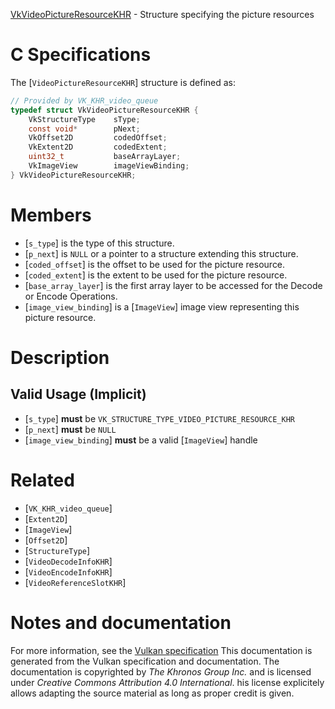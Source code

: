 [VkVideoPictureResourceKHR](https://www.khronos.org/registry/vulkan/specs/1.3-extensions/man/html/VkVideoPictureResourceKHR.html) - Structure specifying the picture resources

# C Specifications
The [`VideoPictureResourceKHR`] structure is defined as:
```c
// Provided by VK_KHR_video_queue
typedef struct VkVideoPictureResourceKHR {
    VkStructureType    sType;
    const void*        pNext;
    VkOffset2D         codedOffset;
    VkExtent2D         codedExtent;
    uint32_t           baseArrayLayer;
    VkImageView        imageViewBinding;
} VkVideoPictureResourceKHR;
```

# Members
- [`s_type`] is the type of this structure.
- [`p_next`] is `NULL` or a pointer to a structure extending this structure.
- [`coded_offset`] is the offset to be used for the picture resource.
- [`coded_extent`] is the extent to be used for the picture resource.
- [`base_array_layer`] is the first array layer to be accessed for the Decode or Encode Operations.
- [`image_view_binding`] is a [`ImageView`] image view representing this picture resource.

# Description
## Valid Usage (Implicit)
-  [`s_type`] **must**  be `VK_STRUCTURE_TYPE_VIDEO_PICTURE_RESOURCE_KHR`
-  [`p_next`] **must**  be `NULL`
-  [`image_view_binding`] **must**  be a valid [`ImageView`] handle

# Related
- [`VK_KHR_video_queue`]
- [`Extent2D`]
- [`ImageView`]
- [`Offset2D`]
- [`StructureType`]
- [`VideoDecodeInfoKHR`]
- [`VideoEncodeInfoKHR`]
- [`VideoReferenceSlotKHR`]

# Notes and documentation
For more information, see the [Vulkan specification](https://www.khronos.org/registry/vulkan/specs/1.3-extensions/html/vkspec.html)
This documentation is generated from the Vulkan specification and documentation.
The documentation is copyrighted by *The Khronos Group Inc.* and is licensed under *Creative Commons Attribution 4.0 International*.
his license explicitely allows adapting the source material as long as proper credit is given.
        